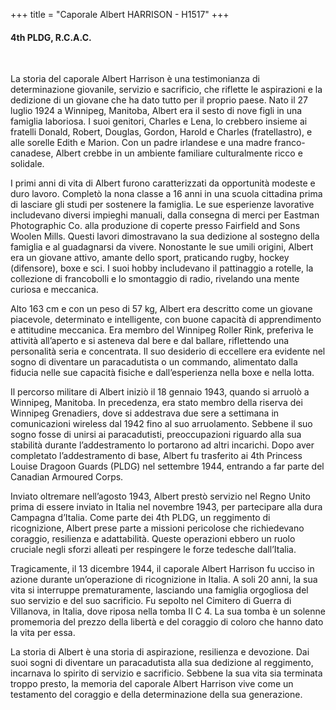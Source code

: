 +++
title = "Caporale Albert HARRISON - H1517"
+++

#### 4th PLDG, R.C.A.C.
<br>


La storia del caporale Albert Harrison è una testimonianza di determinazione giovanile, servizio e sacrificio, che riflette le aspirazioni e la dedizione di un giovane che ha dato tutto per il proprio paese. 
Nato il 27 luglio 1924 a Winnipeg, Manitoba, Albert era il sesto di nove figli in una famiglia laboriosa. I suoi genitori, Charles e Lena, lo crebbero insieme ai fratelli Donald, Robert, Douglas, Gordon, Harold e Charles (fratellastro), e alle sorelle Edith e Marion. Con un padre irlandese e una madre franco-canadese, Albert crebbe in un ambiente familiare culturalmente ricco e solidale.

I primi anni di vita di Albert furono caratterizzati da opportunità modeste e duro lavoro. Completò la nona classe a 16 anni in una scuola cittadina prima di lasciare gli studi per sostenere la famiglia. Le sue esperienze lavorative includevano diversi impieghi manuali, dalla consegna di merci per Eastman Photographic Co. alla produzione di coperte presso Fairfield and Sons Woolen Mills. Questi lavori dimostravano la sua dedizione al sostegno della famiglia e al guadagnarsi da vivere. Nonostante le sue umili origini, Albert era un giovane attivo, amante dello sport, praticando rugby, hockey (difensore), boxe e sci. I suoi hobby includevano il pattinaggio a rotelle, la collezione di francobolli e lo smontaggio di radio, rivelando una mente curiosa e meccanica.

Alto 163 cm e con un peso di 57 kg, Albert era descritto come un giovane piacevole, determinato e intelligente, con buone capacità di apprendimento e attitudine meccanica. Era membro del Winnipeg Roller Rink, preferiva le attività all’aperto e si asteneva dal bere e dal ballare, riflettendo una personalità seria e concentrata. Il suo desiderio di eccellere era evidente nel sogno di diventare un paracadutista o un commando, alimentato dalla fiducia nelle sue capacità fisiche e dall’esperienza nella boxe e nella lotta.

Il percorso militare di Albert iniziò il 18 gennaio 1943, quando si arruolò a Winnipeg, Manitoba. In precedenza, era stato membro della riserva dei Winnipeg Grenadiers, dove si addestrava due sere a settimana in comunicazioni wireless dal 1942 fino al suo arruolamento. 
Sebbene il suo sogno fosse di unirsi ai paracadutisti, preoccupazioni riguardo alla sua stabilità durante l’addestramento lo portarono ad altri incarichi. Dopo aver completato l’addestramento di base, Albert fu trasferito ai 4th Princess Louise Dragoon Guards (PLDG) nel settembre 1944, entrando a far parte del Canadian Armoured Corps.

Inviato oltremare nell’agosto 1943, Albert prestò servizio nel Regno Unito prima di essere inviato in Italia nel novembre 1943, per partecipare alla dura Campagna d’Italia. Come parte dei 4th PLDG, un reggimento di ricognizione, Albert prese parte a missioni pericolose che richiedevano coraggio, resilienza e adattabilità. Queste operazioni ebbero un ruolo cruciale negli sforzi alleati per respingere le forze tedesche dall’Italia.

Tragicamente, il 13 dicembre 1944, il caporale Albert Harrison fu ucciso in azione durante un’operazione di ricognizione in Italia. 
A soli 20 anni, la sua vita si interruppe prematuramente, lasciando una famiglia orgogliosa del suo servizio e del suo sacrificio. 
Fu sepolto nel Cimitero di Guerra di Villanova, in Italia, dove riposa nella tomba II C 4. 
La sua tomba è un solenne promemoria del prezzo della libertà e del coraggio di coloro che hanno dato la vita per essa.

La storia di Albert è una storia di aspirazione, resilienza e devozione. Dai suoi sogni di diventare un paracadutista alla sua dedizione al reggimento, incarnava lo spirito di servizio e sacrificio. 
Sebbene la sua vita sia terminata troppo presto, la memoria del caporale Albert Harrison vive come un testamento del coraggio e della determinazione della sua generazione.

